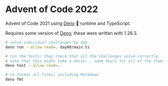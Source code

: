 # Advent of Code 2022

Advent of Code 2021 using [Deno](https://deno.land/) 🦕 runtime and TypeScript.

Requires some version of [Deno](https://deno.land/); these were written with
1.28.3.

```bash
# solve individual challenges by day...
deno run --allow-read=. day00/main.ts

# run the tests; they check that all the challenges solve correctly
# note that this might take a while... some hours for all of the them
deno test --allow-read=.

# to format all files, including Markdown
deno fmt
```
